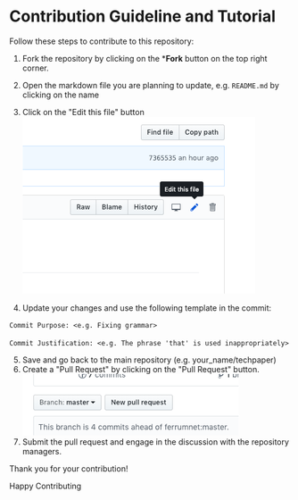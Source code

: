 # Contribution Guideline and Tutorial

Follow these steps to contribute to this repository:

1. Fork the repository by clicking on the ***Fork** button on the top right corner.
2. Open the markdown file you are planning to update, e.g. `README.md` by clicking on the name
3. Click on the "Edit this file" button
![Edit](img/edit_this_file.png)

4. Update your changes and use the following template in the commit:

```
Commit Purpose: <e.g. Fixing grammar>

Commit Justification: <e.g. The phrase 'that' is used inappropriately>

```


5. Save and go back to the main repository (e.g. your_name/techpaper)
6. Create a "Pull Request" by clicking on the "Pull Request" button.
![Pull Request](img/pull_request.png)
7. Submit the pull request and engage in the discussion with the repository managers.


Thank you for your contribution!

Happy Contributing
